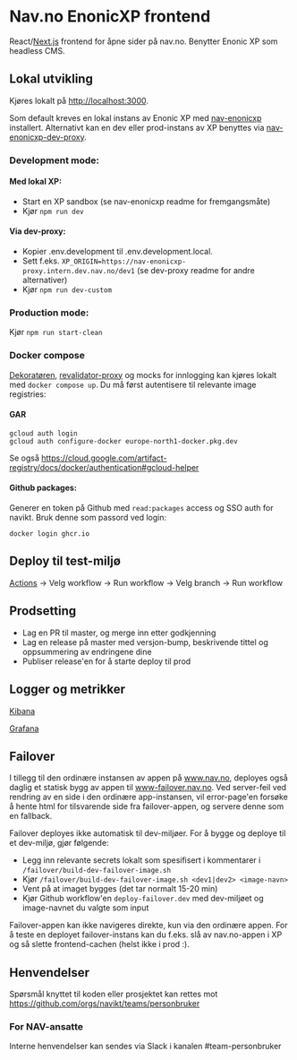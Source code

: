 # Nav.no EnonicXP frontend

React/[Next.js](https://nextjs.org/) frontend for åpne sider på nav.no. Benytter Enonic XP som headless CMS.

## Lokal utvikling

Kjøres lokalt på [http://localhost:3000](http://localhost:3000).

Som default kreves en lokal instans av Enonic XP med [nav-enonicxp](https://github.com/navikt/nav-enonicxp) installert. Alternativt kan en dev eller prod-instans av XP benyttes via [nav-enonicxp-dev-proxy](https://github.com/navikt/nav-enonicxp-dev-proxy).

### Development mode:

#### Med lokal XP:

-   Start en XP sandbox (se nav-enonicxp readme for fremgangsmåte)
-   Kjør `npm run dev`

#### Via dev-proxy:

-   Kopier .env.development til .env.development.local.
-   Sett f.eks. `XP_ORIGIN=https://nav-enonicxp-proxy.intern.dev.nav.no/dev1` (se dev-proxy readme for andre alternativer)
-   Kjør `npm run dev-custom`

### Production mode:

Kjør `npm run start-clean`

### Docker compose

[Dekoratøren](https://github.com/navikt/nav-dekoratoren), [revalidator-proxy](https://github.com/navikt/nav-enonicxp-frontend-revalidator-proxy) og mocks for innlogging
kan kjøres lokalt med `docker compose up`. Du må først autentisere til relevante image registries:

#### GAR

```
gcloud auth login
gcloud auth configure-docker europe-north1-docker.pkg.dev
```

Se også https://cloud.google.com/artifact-registry/docs/docker/authentication#gcloud-helper

#### Github packages:

Generer en token på Github med `read:packages` access og SSO auth for navikt. Bruk denne som passord ved login:

```
docker login ghcr.io
```

## Deploy til test-miljø

[Actions](https://github.com/navikt/nav-enonicxp-frontend/actions) -> Velg workflow -> Run workflow -> Velg branch -> Run workflow

## Prodsetting

-   Lag en PR til master, og merge inn etter godkjenning
-   Lag en release på master med versjon-bump, beskrivende tittel og oppsummering av endringene dine
-   Publiser release'en for å starte deploy til prod

## Logger og metrikker

[Kibana](https://logs.adeo.no/app/discover#/view/952d2110-d396-11eb-af21-ffc7c2f0592f)

[Grafana](https://grafana.nais.io/d/mUGKZWtMz/personbruker-app-metrikker?orgId=1&var-datasource=prod-gcp&var-app=nav-enonicxp-frontend)

## Failover

I tillegg til den ordinære instansen av appen på www.nav.no, deployes også daglig et statisk bygg av appen til www-failover.nav.no.
Ved server-feil ved rendring av en side i den ordinære app-instansen, vil error-page'en forsøke å hente html for tilsvarende side fra failover-appen,
og servere denne som en fallback.

Failover deployes ikke automatisk til dev-miljøer. For å bygge og deploye til et dev-miljø, gjør følgende:

-   Legg inn relevante secrets lokalt som spesifisert i kommentarer i `/failover/build-dev-failover-image.sh`
-   Kjør `/failover/build-dev-failover-image.sh <dev1|dev2> <image-navn>`
-   Vent på at imaget bygges (det tar normalt 15-20 min)
-   Kjør Github workflow'en `deploy-failover.dev` med dev-miljøet og image-navnet du valgte som input

Failover-appen kan ikke navigeres direkte, kun via den ordinære appen. For å teste en deployet failover-instans kan du f.eks. slå av
nav.no-appen i XP og så slette frontend-cachen (helst ikke i prod :).

## Henvendelser

Spørsmål knyttet til koden eller prosjektet kan rettes mot https://github.com/orgs/navikt/teams/personbruker

### For NAV-ansatte

Interne henvendelser kan sendes via Slack i kanalen #team-personbruker
